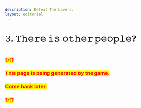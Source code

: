```yaml
---
description: Defeat The Lovers.
layout: editorial
---
```


# 𝟹. 𝚃𝚑𝚎𝚛𝚎 𝚒𝚜 𝚘𝚝𝚑𝚎𝚛 𝚙𝚎𝚘𝚙𝚕𝚎?

<figure><img src="../../../../../../.gitbook/assets/pexels-btgl-♡-10957373.jpg" alt=""><figcaption></figcaption></figure>

### <mark style="color:red;">✨⁉️</mark>&#x20;

### <mark style="color:red;">This page is being generated by the game.</mark>&#x20;

### <mark style="color:red;">Come back later.</mark>

### <mark style="color:red;">✨⁉️</mark>
